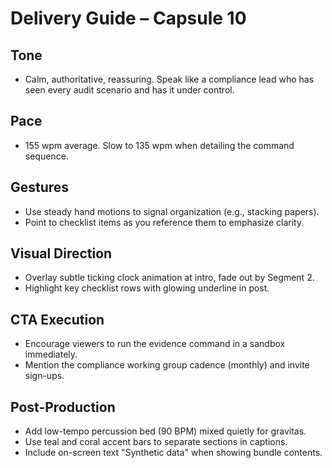 # Delivery Guide – Capsule 10

## Tone
- Calm, authoritative, reassuring. Speak like a compliance lead who has seen
  every audit scenario and has it under control.

## Pace
- 155 wpm average. Slow to 135 wpm when detailing the command sequence.

## Gestures
- Use steady hand motions to signal organization (e.g., stacking papers).
- Point to checklist items as you reference them to emphasize clarity.

## Visual Direction
- Overlay subtle ticking clock animation at intro, fade out by Segment 2.
- Highlight key checklist rows with glowing underline in post.

## CTA Execution
- Encourage viewers to run the evidence command in a sandbox immediately.
- Mention the compliance working group cadence (monthly) and invite sign-ups.

## Post-Production
- Add low-tempo percussion bed (90 BPM) mixed quietly for gravitas.
- Use teal and coral accent bars to separate sections in captions.
- Include on-screen text "Synthetic data" when showing bundle contents.
